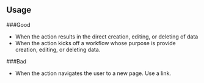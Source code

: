 ## Usage

###Good

- When the action results in the direct creation, editing, or deleting of data
- When the action kicks off a workflow whose purpose is provide creation, editing, or deleting data. 

###Bad

- When the action navigates the user to a new page. Use a link.